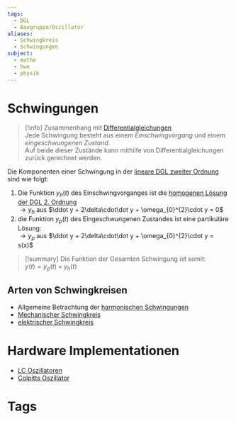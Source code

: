 ```yaml
---
tags:
  - DGL
  - Baugruppe/Oszillator
aliases:
  - Schwingkreis
  - Schwingungen
subject:
  - mathe
  - hwe
  - physik
---
```


# Schwingungen

> [!info] Zusammenhang mit [Differentialgleichungen](../Mathematik/GDGL.md)  
> Jede Schwingung besteht aus einem *Einschwingvorgang* und einem *eingeschwungenen Zustand*.  
> Auf beide dieser Zustände kann mithilfe von Differentialgleichungen zurück gerechnet werden.

Die Komponenten einer Schwingung in der [lineare DGL zweiter Ordnung](lineare%20DGL%202.%20Ordnung.md) sind wie folgt:
1. Die Funktion $y_{h}(t)$ des Einschwingvorganges ist die [homogenen Lösung der DGL 2. Ordnung](lineare%20DGL%202.%20Ordnung.md)  
	$\rightarrow y_{h}$ aus $\ddot y + 2\delta\cdot\dot y + \omega_{0}^{2}\cdot y = 0$
2. die Funktion $y_{p}(t)$ des Eingeschwungenen Zustandes ist eine partikuläre Lösung:  
	$\rightarrow y_{p}$ aus $\ddot y + 2\delta\cdot\dot y + \omega_{0}^{2}\cdot y = s(x)$

> [!summary] Die Funktion der Gesamten Schwingung ist somit:  
> $y(t) = y_{p}(t) + y_{h}(t)$

## Arten von Schwingkreisen

- Allgemeine Betrachtung der [harmonischen Schwingungen](harmonische%20Schwingungen.md)
- [Mechanischer Schwingkreis](Mechanischer%20Schwingkreis.md)
- [elektrischer Schwingkreis](../Elektrotechnik/elektrischer%20Schwingkreis.md)

# Hardware Implementationen

- [LC Oszillatoren](../../Hardwareentwicklung/Oszillatoren/LC%20Oszillatoren.md)
- [Colpitts Oszillator](../../Hardwareentwicklung/Oszillatoren/Colpitts%20Oszillator.md)

# Tags